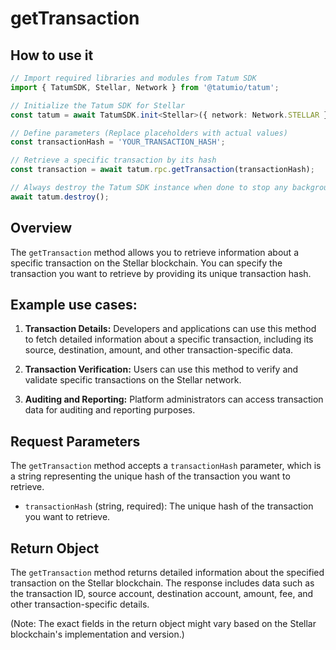 # getTransaction

## How to use it

```typescript
// Import required libraries and modules from Tatum SDK
import { TatumSDK, Stellar, Network } from '@tatumio/tatum';

// Initialize the Tatum SDK for Stellar
const tatum = await TatumSDK.init<Stellar>({ network: Network.STELLAR });

// Define parameters (Replace placeholders with actual values)
const transactionHash = 'YOUR_TRANSACTION_HASH';

// Retrieve a specific transaction by its hash
const transaction = await tatum.rpc.getTransaction(transactionHash);

// Always destroy the Tatum SDK instance when done to stop any background processes
await tatum.destroy();
```

## Overview

The `getTransaction` method allows you to retrieve information about a specific transaction on the Stellar blockchain. You can specify the transaction you want to retrieve by providing its unique transaction hash.

## Example use cases:

1. **Transaction Details:**
   Developers and applications can use this method to fetch detailed information about a specific transaction, including its source, destination, amount, and other transaction-specific data.

2. **Transaction Verification:**
   Users can use this method to verify and validate specific transactions on the Stellar network.

3. **Auditing and Reporting:**
   Platform administrators can access transaction data for auditing and reporting purposes.

## Request Parameters

The `getTransaction` method accepts a `transactionHash` parameter, which is a string representing the unique hash of the transaction you want to retrieve.

- `transactionHash` (string, required):
  The unique hash of the transaction you want to retrieve.

## Return Object

The `getTransaction` method returns detailed information about the specified transaction on the Stellar blockchain. The response includes data such as the transaction ID, source account, destination account, amount, fee, and other transaction-specific details.

(Note: The exact fields in the return object might vary based on the Stellar blockchain's implementation and version.)
